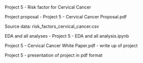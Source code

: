 Project 5 - Risk factor for Cervical Cancer 

Project proposal - Project 5 - Cervical Cancer Proposal.pdf

Source data: risk_factors_cervical_cancer.csv

EDA and all analyses - Project 5 - EDA and all analysis.ipynb

Project 5 - Cervical Cancer White Paper.pdf - write up of project 

Project 5 - presentation of project in pdf format 
